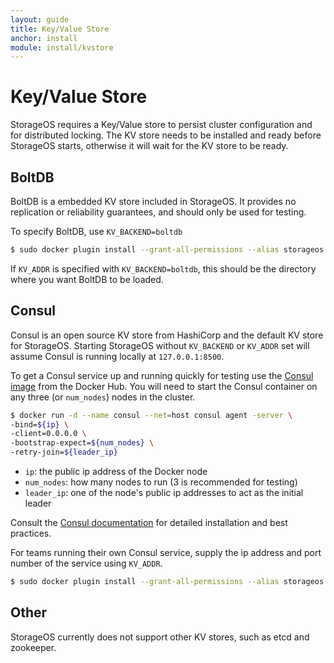 ```yaml
---
layout: guide
title: Key/Value Store
anchor: install
module: install/kvstore
---
```


# Key/Value Store

StorageOS requires a Key/Value store to persist cluster configuration and for
distributed locking. The KV store needs to be installed and ready before
StorageOS starts, otherwise it will wait for the KV store to be ready.

## BoltDB

BoltDB is a embedded KV store included in StorageOS. It provides no replication
or reliability guarantees, and should only be used for testing.

To specify BoltDB, use `KV_BACKEND=boltdb`
```bash
$ sudo docker plugin install --grant-all-permissions --alias storageos storageos/plugin KV_BACKEND=boltdb
```

If `KV_ADDR` is specified with `KV_BACKEND=boltdb`, this should be the directory where you want BoltDB to be loaded.

## Consul

Consul is an open source KV store from HashiCorp and the default KV store for
StorageOS. Starting StorageOS without `KV_BACKEND` or `KV_ADDR` set will assume
Consul is running locally at `127.0.0.1:8500`.

To get a Consul service up and running quickly for testing use the
[Consul image](https://hub.docker.com/_/consul/) from the Docker Hub. You will
need to start the Consul container on any three (or `num_nodes`) nodes in the
cluster.

```bash
$ docker run -d --name consul --net=host consul agent -server \
-bind=${ip} \
-client=0.0.0.0 \
-bootstrap-expect=${num_nodes} \
-retry-join=${leader_ip}
```
* `ip`: the public ip address of the Docker node
* `num_nodes`: how many nodes to run (3 is recommended for testing)
* `leader_ip`: one of the node's public ip addresses to act as the initial leader

Consult the [Consul documentation](https://www.consul.io) for detailed
installation and best practices.

For teams running their own Consul service, supply the ip address and port
number of the service using `KV_ADDR`.
```bash
$ sudo docker plugin install --grant-all-permissions --alias storageos storageos/plugin KV_ADDR=<ip>:<port>
```

## Other

StorageOS currently does not support other KV stores, such as etcd and zookeeper.
